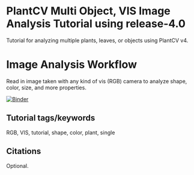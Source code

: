 # PlantCV Multi Object, VIS Image Analysis Tutorial using release-4.0
 Tutorial for analyzing multiple plants, leaves, or objects using PlantCV v4. 

# Image Analysis Workflow

Read in image taken with any kind of vis (RGB) camera to analyze shape, color, size, and more properties. 


[![Binder](https://mybinder.org/badge_logo.svg)](https://mybinder.org/v2/gh/danforthcenter/plantcv-tutorial-v4-VIS-single-plant/HEAD?filepath=index.ipynb)


## Tutorial tags/keywords

RGB, VIS, tutorial, shape, color, plant, single

## Citations

Optional.
